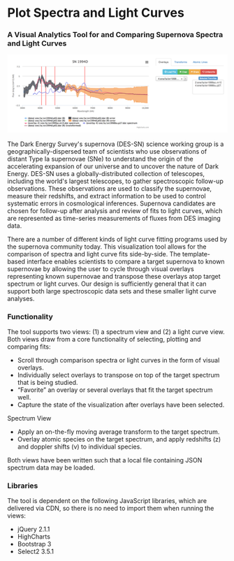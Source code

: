 # Plot Spectra and Light Curves
### A Visual Analytics Tool for and Comparing Supernova Spectra and Light Curves

![Spectra View Screenshot](https://github.com/tarifhaque/plot-spectra-light-curves/blob/master/plot-spectra.png)

The Dark Energy Survey's supernova (DES-SN) science working group is a geographically-dispersed team of scientists who use observations of distant Type Ia supernovae (SNe) to understand the origin of the accelerating expansion of our universe and to uncover the nature of Dark Energy. DES-SN uses a globally-distributed collection of telescopes, including the world's largest telescopes, to gather spectroscopic follow-up observations. These observations are used to classify the supernovae, measure their redshifts, and extract information to be used to control systematic errors in cosmological inferences. Supernova candidates are chosen for follow-up after analysis and review of fits to light curves, which are represented as time-series measurements of fluxes from DES imaging data.

There are a number of different kinds of light curve fitting programs used by the supernova community today. This visualization tool allows for the comparison of spectra and light curve fits side-by-side. The template-based interface enables scientists to compare a target supernova to known supernovae by allowing the user to cycle through visual overlays representing known supernovae and transpose these overlays atop target spectrum or light curves. Our design is sufficiently general that it can support both large spectroscopic data sets and these smaller light curve analyses.

### Functionality
The tool supports two views: (1) a spectrum view and (2) a light curve view. Both views draw from a core functionality of selecting, plotting and comparing fits:

- Scroll through comparison spectra or light curves in the form of visual overlays.
- Individually select overlays to transpose on top of the target spectrum that is being studied.
- “Favorite” an overlay or several overlays that fit the target spectrum well.
- Capture the state of the visualization after overlays have been selected. 

Spectrum View
- Apply an on-the-fly moving average transform to the target spectrum.
- Overlay atomic species on the target spectrum, and apply redshifts (z) and doppler shifts (v) to individual species.

Both views have been written such that a local file containing JSON spectrum data may be loaded.

### Libraries
The tool is dependent on the following JavaScript libraries, which are delivered via CDN, so there is no need to import them when running the views:
- jQuery 2.1.1
- HighCharts
- Bootstrap 3
- Select2 3.5.1
